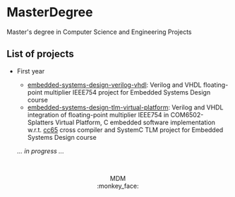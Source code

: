 # MasterDegree
Master's degree in Computer Science and Engineering Projects

## List of projects
- First year
    - [embedded-systems-design-verilog-vhdl](./embedded-systems-design-verilog-vhdl): Verilog and VHDL floating-point multiplier IEEE754 project for Embedded Systems Design course
    - [embedded-systems-design-tlm-virtual-platform](./embedded-systems-design-tlm-virtual-platform): Verilog and VHDL integration of floating-point multiplier IEEE754 in COM6502-Splatters Virtual Platform, C embedded software implementation w.r.t. [cc65](https://cc65.github.io/index.html) cross compiler and SystemC TLM project for Embedded Systems Design course

    _... in progress ..._


<br>
<p align="center">
    MDM <br>
    :monkey_face:
</p>
